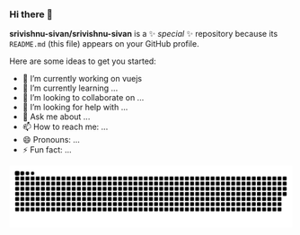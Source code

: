 ### Hi there 👋


**srivishnu-sivan/srivishnu-sivan** is a ✨ _special_ ✨ repository because its `README.md` (this file) appears on your GitHub profile.

Here are some ideas to get you started:

- 🔭 I’m currently working on vuejs 
- 🌱 I’m currently learning ...
- 👯 I’m looking to collaborate on ...
- 🤔 I’m looking for help with ...
- 💬 Ask me about ...
- 📫 How to reach me: ...
- 😄 Pronouns: ...
- ⚡ Fun fact: ...
  
<picture>
 <source media="(prefers-color-scheme: dark)" srcset="./snake-dark.svg">
 <img alt="snake!" src="./snake.svg">
</picture>
